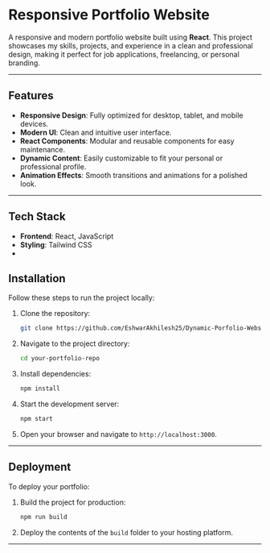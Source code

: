 # Responsive Portfolio Website

A responsive and modern portfolio website built using **React**. This project showcases my skills, projects, and experience in a clean and professional design, making it perfect for job applications, freelancing, or personal branding.

---

## Features

- **Responsive Design**: Fully optimized for desktop, tablet, and mobile devices.
- **Modern UI**: Clean and intuitive user interface.
- **React Components**: Modular and reusable components for easy maintenance.
- **Dynamic Content**: Easily customizable to fit your personal or professional profile.
- **Animation Effects**: Smooth transitions and animations for a polished look.

---

## Tech Stack

- **Frontend**: React, JavaScript
- **Styling**: Tailwind CSS
-

## Installation

Follow these steps to run the project locally:

1. Clone the repository:
   ```bash
   git clone https://github.com/EshwarAkhilesh25/Dynamic-Porfolio-Website.git
   ```

2. Navigate to the project directory:
   ```bash
   cd your-portfolio-repo
   ```

3. Install dependencies:
   ```bash
   npm install
   ```

4. Start the development server:
   ```bash
   npm start
   ```

5. Open your browser and navigate to `http://localhost:3000`.

---


## Deployment

To deploy your portfolio:

1. Build the project for production:
   ```bash
   npm run build
   ```

2. Deploy the contents of the `build` folder to your hosting platform.

---
